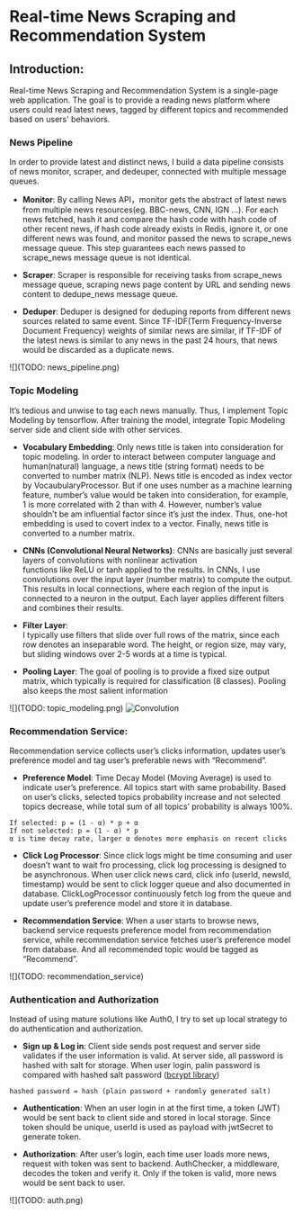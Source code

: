 # Real-time News Scraping and Recommendation System
## Introduction:
Real-time News Scraping and Recommendation System is a single-page web application. The goal is to provide a reading news platform where users could read latest news, tagged by different topics and recommended based on users' behaviors. 

### News Pipeline
In order to provide latest and distinct news, I build a data pipeline consists of news monitor, scraper, and dedeuper, connected with multiple message queues. 
* **Monitor**: 
By calling News API，monitor gets the abstract of latest news from multiple news resources(eg. BBC-news, CNN, IGN …). For each news fetched, hash it and compare the hash code with hash code of other recent news, if hash code already exists in Redis, ignore it, or one different news was found, and monitor passed the news to scrape_news message queue. This step guarantees each news passed to scrape_news message queue is not identical. 

* **Scraper**: 
Scraper is responsible for receiving tasks from scrape_news message queue, scraping news page content by URL and sending news content to dedupe_news message queue. 

* **Deduper**:
Deduper is designed for deduping reports from different news sources related to same event. Since TF-IDF(Term Frequency-Inverse Document Frequency) weights of similar news are similar, if TF-IDF of the latest news is similar to any news in the past 24 hours, that news would be discarded as a duplicate news. 

![](TODO: news_pipeline.png)

### Topic Modeling
It’s tedious and unwise to tag each news manually. Thus, I implement Topic Modeling by tensorflow. After training the model, integrate Topic Modeling server side and client side with other services.

* **Vocabulary Embedding**:
	Only news title is taken into consideration for topic modeling. In order to interact between computer language and human(natural) language, a news title (string format) needs to be converted to number matrix (NLP).
	News title is encoded as index vector by VocaubularyProcessor. But if one uses number as a machine learning feature, number’s value would be taken into consideration, for example, 1 is more correlated with 2 than with 4. However, number’s value shouldn’t be am influential factor since it’s just the index. Thus, one-hot embedding is used to covert index to a vector.
	Finally, news title is converted to a number matrix.

* **CNNs (Convolutional Neural Networks)**:
	CNNs are basically just several layers of convolutions with nonlinear activation functions like ReLU or tanh applied to the results. 
	In CNNs, I use convolutions over the input layer (number matrix) to compute the output. This results in local connections, where each region of the input is connected to a neuron in the output. Each layer applies different filters and combines their results.

* **Filter Layer**: 	
	I typically use filters that slide over full rows of the matrix, since each row denotes an inseparable word. The height, or region size, may vary, but sliding windows over 2-5 words at a time is typical.

* **Pooling Layer**:
The goal of pooling is to provide a fixed size output matrix, which typically is required for classification (8 classes). Pooling also keeps the most salient information 

![](TODO: topic_modeling.png)
![](http://deeplearning.stanford.edu/wiki/images/6/6c/Convolution_schematic.gif "Convolution")


### Recommendation Service:
Recommendation service collects user’s clicks information, updates user’s preference model and tag user’s preferable news with “Recommend”.

* **Preference Model**:
	Time Decay Model (Moving Average) is used to indicate user’s preference. All topics start with same probability. Based on user’s clicks, selected topics probability increase and not selected topics decrease, while total sum of all topics’ probability is always 100%.
```
If selected: p = (1 - α) * p + α
If not selected: p = (1 - α) * p
α is time decay rate, larger α denotes more emphasis on recent clicks
```

* **Click Log Processor**:
	Since click logs might be time consuming and user doesn’t want to wait fro processing, click log processing is designed to be asynchronous. 
	When user click news card, click info (userId, newsId, timestamp) would be sent to click logger queue and also documented in database. ClickLogProcessor continuously fetch log from the queue and update user’s preference model and store it in database.

* **Recommendation Service**:
	When a user starts to browse news, backend service requests preference model from recommendation service, while recommendation service fetches user’s preference model from database. And all recommended topic would be tagged as “Recommend”.
  
![](TODO: recommendation_service)

### Authentication and Authorization 
Instead of using mature solutions like Auth0, I try to set up local strategy to do authentication and authorization.

* **Sign up & Log in**:
	Client side sends post request and server side validates if the user information is valid. At server side, all password is hashed with salt for storage. When user login, palin password is compared with hashed salt password ([bcrypt library](https://www.npmjs.com/package/bcrypt))

```
hashed password = hash (plain password + randomly generated salt)
```

* **Authentication**:
	When an user login in at the first time, a token (JWT) would be sent back to client side and stored in local storage. Since token should be unique, userId is used as payload with jwtSecret to generate token. 

* **Authorization**:
	After user’s login, each time user loads more news, request with token was sent to backend. AuthChecker, a middleware, decodes the token and verify it. Only if the token is valid, more news would be sent back to user.

![](TODO: auth.png)

